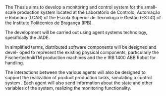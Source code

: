 The Thesis aims to develop a monitoring and control system for the small-scale production system located at the Laboratório de Controlo, Automação e Robótica
(LCAR) of the Escola Superior de Tecnologia e Gestão (ESTiG) of the Instituto Politécnico de Bragança (IPB).

The development will be carried out using agent systems technology, specifically
the JADE.

In simplified terms, distributed software components will be designed and devel-
oped to represent the existing physical components, particularly the FischertechnikTM
production machines and the e IRB 1400 ABB Robot for handling.

The interactions between the various agents will also be designed to support
the realization of product production tasks, simulating a control system . Each
agent will also send information about the state and other variables of the system,
realizing the monitoring functionality.
